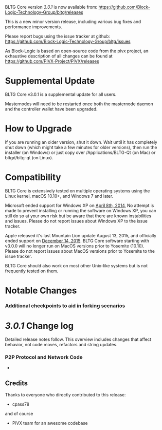 BLTG Core version *3.0.1* is now available from:  <https://github.com/Block-Logic-Technology-Group/bltg/releases>

This is a new minor version release, including various bug fixes and performance improvements.

Please report bugs using the issue tracker at github: <https://github.com/Block-Logic-Technology-Group/bltg/issues>

As Block-Logic is based on open-source code from the pivx project, an exhaustive description of all changes can be found at <https://github.com/PIVX-Project/PIVX/releases>


Supplemental Update
==============

BLTG Core v3.0.1 is a supplemental update for all users.

Masternodes will need to be restarted once both the masternode daemon and the controller wallet have been upgraded.

How to Upgrade
==============

If you are running an older version, shut it down. Wait until it has completely shut down (which might take a few minutes 
for older versions), then run the installer (on Windows) or just copy over /Applications/BLTG-Qt (on Mac) or bltgd/bltg-qt (on Linux).

Compatibility
==============

BLTG Core is extensively tested on multiple operating systems using the Linux kernel, macOS 10.10+, and Windows 7 and later.

Microsoft ended support for Windows XP on [April 8th, 2014](https://www.microsoft.com/en-us/WindowsForBusiness/end-of-xp-support), 
No attempt is made to prevent installing or running the software on Windows XP, you can still do so at your own risk 
but be aware that there are known instabilities and issues. Please do not report issues about Windows XP to the issue tracker.

Apple released it's last Mountain Lion update August 13, 2015, and officially ended support 
on [December 14, 2015](http://news.fnal.gov/2015/10/mac-os-x-mountain-lion-10-8-end-of-life-december-14/). 
BLTG Core software starting with v3.0.0 will no longer run on MacOS versions prior to Yosemite (10.10). 
Please do not report issues about MacOS versions prior to Yosemite to the issue tracker.

BLTG Core should also work on most other Unix-like systems but is not frequently tested on them.


Notable Changes
==============

### Additional checkpoints to aid in forking scenarios

*3.0.1* Change log
==============

Detailed release notes follow. This overview includes changes that affect behavior, not code moves, refactors and string updates.

### P2P Protocol and Network Code

 -

## Credits

Thanks to everyone who directly contributed to this release:

 - cpass78

 and of course
 - PIVX team for an awesome codebase